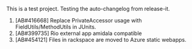 This is a test project. Testing the auto-changelog from release-it.

  1. [AB#416668] Replace PrivateAccessor usage with FieldUtils/MethodUtils in JUnits.
  2. [AB#399735] Rio external app amidala compatible
  3. [AB#454121] Files in rackspace are moved to Azure static webapps.
